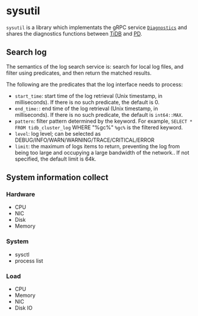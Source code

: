 # sysutil

`sysutil` is a library which implementats the gRPC service [`Diagnostics`][1]
and shares the diagnostics functions between [TiDB][2] and [PD][3].

[1]: https://github.com/pingcap/kvproto/blob/master/proto/diagnosticspb.proto
[2]: https://github.com/pingcap/tidb
[3]: https://github.com/pingcap/pd

## Search log

The semantics of the log search service is: search for local log files, and filter using predicates, and then return the matched results.

The following are the predicates that the log interface needs to process:

- `start_time`: start time of the log retrieval (Unix timestamp, in milliseconds). If there is no such predicate, the default is 0.
- `end_time:`: end time of the log retrieval (Unix timestamp, in milliseconds). If there is no such predicate, the default is `int64::MAX`.
- `pattern`: filter pattern determined by the keyword. For example, `SELECT * FROM tidb_cluster_log` WHERE "%gc%" `%gc%` is the filtered keyword.
- `level`: log level; can be selected as DEBUG/INFO/WARN/WARNING/TRACE/CRITICAL/ERROR
- `limit`: the maximum of logs items to return, preventing the log from being too large and occupying a large bandwidth of the network.. If not specified, the default limit is 64k.

## System information collect

### Hardware

- CPU
- NIC
- Disk
- Memory

### System

- sysctl
- process list

### Load

- CPU
- Memory
- NIC
- Disk IO
